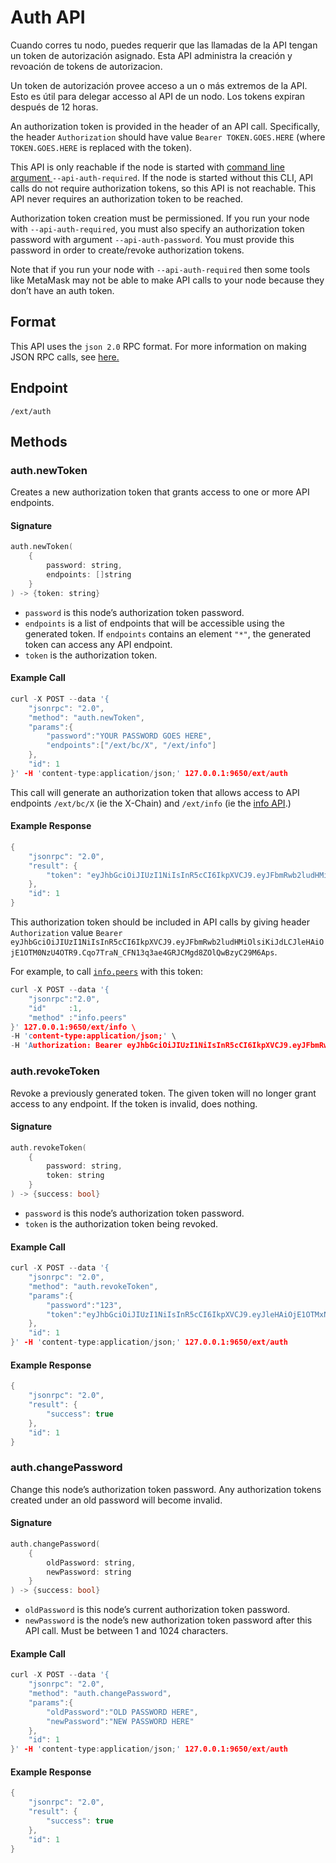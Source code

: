 # Auth API

Cuando corres tu nodo, puedes requerir que las llamadas de la API tengan un token de autorización asignado. Esta API administra la creación y revoación de tokens de autorizacion.

Un token de autorización provee acceso a un o más extremos de la API. Esto es útil para delegar accesso al API de un nodo. Los tokens expiran después de 12 horas.

An authorization token is provided in the header of an API call. Specifically, the header `Authorization` should have value `Bearer TOKEN.GOES.HERE` \(where `TOKEN.GOES.HERE` is replaced with the token\).

This API is only reachable if the node is started with [command line argument ](../references/command-line-interface.md)`--api-auth-required`. If the node is started without this CLI, API calls do not require authorization tokens, so this API is not reachable. This API never requires an authorization token to be reached.

Authorization token creation must be permissioned. If you run your node with `--api-auth-required`, you must also specify an authorization token password with argument `--api-auth-password`. You must provide this password in order to create/revoke authorization tokens.

Note that if you run your node with `--api-auth-required` then some tools like MetaMask may not be able to make API calls to your node because they don’t have an auth token.

## Format

This API uses the `json 2.0` RPC format. For more information on making JSON RPC calls, see [here.](issuing-api-calls.md)

## Endpoint

```text
/ext/auth
```

## Methods

### auth.newToken

Creates a new authorization token that grants access to one or more API endpoints.

#### **Signature**

```cpp
auth.newToken(
    {
        password: string,
        endpoints: []string
    }
) -> {token: string}
```

* `password` is this node’s authorization token password.
* `endpoints` is a list of endpoints that will be accessible using the generated token. If `endpoints` contains an element `"*"`, the generated token can access any API endpoint.
* `token` is the authorization token.

#### **Example Call**

```cpp
curl -X POST --data '{
    "jsonrpc": "2.0",
    "method": "auth.newToken",
    "params":{
        "password":"YOUR PASSWORD GOES HERE",
        "endpoints":["/ext/bc/X", "/ext/info"]
    },
    "id": 1
}' -H 'content-type:application/json;' 127.0.0.1:9650/ext/auth
```

This call will generate an authorization token that allows access to API endpoints `/ext/bc/X` \(ie the X-Chain\) and `/ext/info` \(ie the [info API](info-api.md).\)

#### **Example Response**

```cpp
{
    "jsonrpc": "2.0",
    "result": {
        "token": "eyJhbGciOiJIUzI1NiIsInR5cCI6IkpXVCJ9.eyJFbmRwb2ludHMiOlsiKiJdLCJleHAiOjE1OTM0NzU4OTR9.Cqo7TraN_CFN13q3ae4GRJCMgd8ZOlQwBzyC29M6Aps"
    },
    "id": 1
}
```

This authorization token should be included in API calls by giving header `Authorization` value `Bearer eyJhbGciOiJIUzI1NiIsInR5cCI6IkpXVCJ9.eyJFbmRwb2ludHMiOlsiKiJdLCJleHAiOjE1OTM0NzU4OTR9.Cqo7TraN_CFN13q3ae4GRJCMgd8ZOlQwBzyC29M6Aps`.

For example, to call [`info.peers`](info-api.md#info-peers) with this token:

```cpp
curl -X POST --data '{
    "jsonrpc":"2.0",
    "id"     :1,
    "method" :"info.peers"
}' 127.0.0.1:9650/ext/info \
-H 'content-type:application/json;' \
-H 'Authorization: Bearer eyJhbGciOiJIUzI1NiIsInR5cCI6IkpXVCJ9.eyJFbmRwb2ludHMiOlsiKiJdLCJleHAiOjE1OTM0NzU4OTR9.Cqo7TraN_CFN13q3ae4GRJCMgd8ZOlQwBzyC29M6Aps'
```

### auth.revokeToken

Revoke a previously generated token. The given token will no longer grant access to any endpoint. If the token is invalid, does nothing.

#### **Signature**

```cpp
auth.revokeToken(
    {
        password: string,
        token: string
    }
) -> {success: bool}
```

* `password` is this node’s authorization token password.
* `token` is the authorization token being revoked.

#### **Example Call**

```cpp
curl -X POST --data '{
    "jsonrpc": "2.0",
    "method": "auth.revokeToken",
    "params":{
        "password":"123",
        "token":"eyJhbGciOiJIUzI1NiIsInR5cCI6IkpXVCJ9.eyJleHAiOjE1OTMxNzIzMjh9.qZVNhH6AMQ_LpbXnPbTFEL6Vm5EM5FLU-VEKpYBH3k4"
    },
    "id": 1
}' -H 'content-type:application/json;' 127.0.0.1:9650/ext/auth
```

#### **Example Response**

```cpp
{
    "jsonrpc": "2.0",
    "result": {
        "success": true
    },
    "id": 1
}
```

### auth.changePassword

Change this node’s authorization token password. Any authorization tokens created under an old password will become invalid.

#### **Signature**

```cpp
auth.changePassword(
    {
        oldPassword: string,
        newPassword: string
    }
) -> {success: bool}
```

* `oldPassword` is this node’s current authorization token password.
* `newPassword` is the node’s new authorization token password after this API call. Must be between 1 and 1024 characters.

#### **Example Call**

```cpp
curl -X POST --data '{
    "jsonrpc": "2.0",
    "method": "auth.changePassword",
    "params":{
        "oldPassword":"OLD PASSWORD HERE",
        "newPassword":"NEW PASSWORD HERE"
    },
    "id": 1
}' -H 'content-type:application/json;' 127.0.0.1:9650/ext/auth
```

#### **Example Response**

```cpp
{
    "jsonrpc": "2.0",
    "result": {
        "success": true
    },
    "id": 1
}
```

<!--stackedit_data:
eyJoaXN0b3J5IjpbMTc0MTU4NjY2NV19
-->